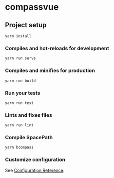 # compassvue

## Project setup
```
yarn install
```

### Compiles and hot-reloads for development
```
yarn run serve
```

### Compiles and minifies for production
```
yarn run build
```

### Run your tests
```
yarn run test
```

### Lints and fixes files
```
yarn run lint
```

### Compile SpacePath

```
yarn bcompass
```

### Customize configuration
See [Configuration Reference](https://cli.vuejs.org/config/).
